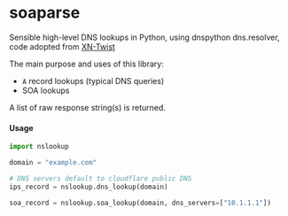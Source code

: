# soaparse
Sensible high-level DNS lookups in Python, using dnspython dns.resolver, code adopted from [XN-Twist](https://github.com/xn-twist/xn-twist/pull/31/files)

The main purpose and uses of this library:
 - `A` record lookups (typical DNS queries)
 - SOA lookups

A list of raw response string(s) is returned.

#### Usage
```python
import nslookup

domain = "example.com"

# DNS servers default to cloudflare public DNS
ips_record = nslookup.dns_lookup(domain)

soa_record = nslookup.soa_lookup(domain, dns_servers=["10.1.1.1"])

```
